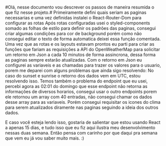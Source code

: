 #Olá, nesse documento vou descrever os passos de maneira resumida o que fiz nesse projeto.#
Primeiramente defini quais seriam as paginas necessarias e uma vez definidas instalei o React-Router-Dom para configurar as rotas
Após rotas configuradas usei o styled-components somado as folhas de estilo para definir os padrões das paginas, consegui criar algumas condições para cor de background porém como não consegui editar o texto de forma automatica deixei essa função comentada.
Uma vez que as rotas e os layouts estavam prontos eu parti para criar as funções que fariam as requisições a API do OpenWeatherMap para solicitar um retorno em Json a cada 10 minutos de forma assincrona, dessa forma as paginas sempre estarão atualizadas.
Com o retorno em Json eu configurei as variaveis e as chamadas para trazer os valores para o usuario, porem me deparei com alguns problemas que ainda sigo resolvendo:
No caso do sunset e sunrise o retorno dos dados vem em UTC, estou resolvendo isso.
Temos também o problema do endpoint que eu usei, percebi agora as 02:01 do domingo que esse endpoint não retorna as informações de diversos horarios, consegui usar o outro endpoints porem ele retornou um array com 40 entradas, não consegui chamar os dados desse array para as variaveis.
Porém consegui requisitar os icones do clima para serem atualizados diramente nas paginas seguindo a ideia dos outros dados.

E caso você esteja lendo isso, gostaria de salientar que estou usando React a apenas 15 dias, e tudo isso que eu fiz aqui ilustra meu desenvolvimento nessas duas semana.
Então pensa com carinho por que daqui pra semana que vem eu já vou saber muito mais. :)

